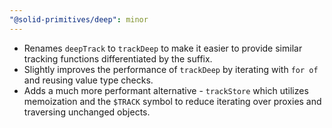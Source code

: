 ```yaml
---
"@solid-primitives/deep": minor
---
```


- Renames `deepTrack` to `trackDeep` to make it easier to provide similar tracking functions differentiated by the suffix.
- Slightly improves the performance of `trackDeep` by iterating with `for of` and reusing value type checks.
- Adds a much more performant alternative - `trackStore` which utilizes memoization and the `$TRACK` symbol to reduce iterating over proxies and traversing unchanged objects.

